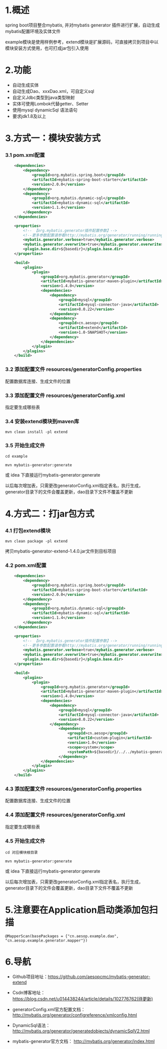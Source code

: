 
# 1.概述
spring boot项目整合mybatis, 并对mybatis generator 插件进行扩展，自动生成mybatis配置环境及实体文件

example模块是使用样例参考，extend模块是扩展源码，可直接拷贝到项目中以模块安装方式使用，也可打成jar包引入使用

# 2.功能
- 自动生成实体
- 自动生成Dao、xxxDao.xml，可自定义sql
- 自定义Jdbc类型到java类型映射
- 实体可使用Lombok代替getter、Setter
- 使用mysql dynamicSql 语法语句
- 要求jdk1.8及以上

# 3.方式一：模块安装方式
### 3.1 pom.xml配置
```xml
    <dependencies>
        <dependency>
            <groupId>org.mybatis.spring.boot</groupId>
            <artifactId>mybatis-spring-boot-starter</artifactId>
            <version>2.0.0</version>
        </dependency>
        <dependency>
            <groupId>org.mybatis.dynamic-sql</groupId>
            <artifactId>mybatis-dynamic-sql</artifactId>
            <version>1.1.4</version>
        </dependency>
    </dependencies>

    <properties>
        <!-- 【org.mybatis.generator插件配置参数】-->
        <!--更多参数配置请参看http://mybatis.org/generator/running/runningWithMaven.html -> Parameter Reference-->
        <mybatis.generator.verbose>true</mybatis.generator.verbose>
        <mybatis.generator.overwrite>true</mybatis.generator.overwrite>
        <plugin.base.dir>${basedir}</plugin.base.dir>
    </properties>

    <build>
        <plugins>
            <plugin>
                <groupId>org.mybatis.generator</groupId>
                <artifactId>mybatis-generator-maven-plugin</artifactId>
                <version>1.4.0</version>
                <dependencies>
                    <dependency>
                        <groupId>mysql</groupId>
                        <artifactId>mysql-connector-java</artifactId>
                        <version>8.0.22</version>
                    </dependency>
                    <dependency>
                        <groupId>cn.aesop</groupId>
                        <artifactId>extend</artifactId>
                        <version>1.0-SNAPSHOT</version>
                    </dependency>
                </dependencies>
            </plugin>
        </plugins>
    </build>
```

### 3.2 添加配置文件 resources/generatorConfig.properties
配置数据库连接、生成文件的位置

### 3.3 添加配置文件 resources/generatorConfig.xml
指定要生成哪些表

### 3.4 安装extend模块到maven库
`mvn clean install -pl extend`

### 3.5 开始生成文件
`cd example`

`mvn mybatis-generator:generate`

或 idea 下直接运行mybatis-generator:generate

以后每次增加表，只需更改generatorConfig.xml指定表名，执行生成，generator目录下的文件会覆盖更新，dao目录下文件不覆盖不更新

# 4.方式二：打jar包方式
### 4.1 打包extend模块
`mvn clean package -pl extend`

拷贝mybatis-generator-extend-1.4.0.jar文件到目标项目
### 4.2 pom.xml配置

```xml
    <dependencies>
        <dependency>
            <groupId>org.mybatis.spring.boot</groupId>
            <artifactId>mybatis-spring-boot-starter</artifactId>
            <version>2.0.0</version>
        </dependency>
        <dependency>
            <groupId>org.mybatis.dynamic-sql</groupId>
            <artifactId>mybatis-dynamic-sql</artifactId>
            <version>1.1.4</version>
        </dependency>
    </dependencies>

    <properties>
        <!-- 【org.mybatis.generator插件配置参数】-->
        <!--更多参数配置请参看http://mybatis.org/generator/running/runningWithMaven.html -> Parameter Reference-->
        <mybatis.generator.verbose>true</mybatis.generator.verbose>
        <mybatis.generator.overwrite>true</mybatis.generator.overwrite>
        <plugin.base.dir>${basedir}</plugin.base.dir>
    </properties>

    <build>
        <plugins>
            <plugin>
                <groupId>org.mybatis.generator</groupId>
                <artifactId>mybatis-generator-maven-plugin</artifactId>
                <version>1.4.0</version>
                <dependencies>
                    <dependency>
                        <groupId>mysql</groupId>
                        <artifactId>mysql-connector-java</artifactId>
                        <version>8.0.22</version>
                    </dependency>
                        <dependency>
                            <groupId>cn.aesop</groupId>
                            <artifactId>custom-plugin</artifactId>
                            <version>1.0</version>
                            <scope>system</scope>
                            <systemPath>${basedir}/../../mybatis-generator-extend-1.4.0.jar</systemPath>
                        </dependency>
                </dependencies>
            </plugin>
        </plugins>
    </build>
```

### 4.3 添加配置文件 resources/generatorConfig.properties
配置数据库连接、生成文件的位置

### 4.4 添加配置文件 resources/generatorConfig.xml
指定要生成哪些表

### 4.5 开始生成文件
`cd 对应模块根目录`

`mvn mybatis-generator:generate`

或 idea 下直接运行mybatis-generator:generate

以后每次增加表，只需更改generatorConfig.xml指定表名，执行生成，generator目录下的文件会覆盖更新，dao目录下文件不覆盖不更新

# 5.注意要在Application启动类添加包扫描
`@MapperScan(basePackages = {"cn.aesop.example.dao", "cn.aesop.example.generator.mapper"})`
# 6.导航
- Github项目地址：https://github.com/aesopcmc/mybatis-generator-extend

- Csdn博客地址：https://blog.csdn.net/u014438244/article/details/102776762(待更新)

- generatorConfig.xml官方配置文档：http://mybatis.org/generator/configreference/xmlconfig.html

- DynamicSql语法： http://mybatis.org/generator/generatedobjects/dynamicSqlV2.html

- mybatis-generator官方文档： http://mybatis.org/generator/index.html
